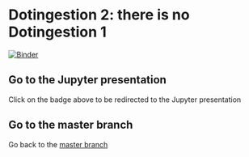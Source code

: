 # Dotingestion 2: there is no Dotingestion 1

[![Binder](https://mybinder.org/badge_logo.svg)](https://mybinder.org/v2/gh/TendTo/Dotingestion2/docs?filepath=Dotingestion2.ipynb)

## Go to the Jupyter presentation
Click on the badge above to be redirected to the Jupyter presentation

## Go to the master branch
Go back to the [master branch](https://github.com/TendTo/Dotingestion2)
